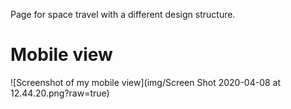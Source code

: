 Page for space travel with a different design structure.

# Mobile view

![Screenshot of my mobile view](img/Screen Shot 2020-04-08 at 12.44.20.png?raw=true)
